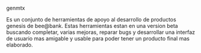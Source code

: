 genmtx

Es un conjunto de herramientas de apoyo al desarrollo de productos genesis de bee@bank.
Estas herramientas estan en una version beta buscando completar, varias mejoras, reparar bugs y
desarrollar una interfaz de usuario mas amigable y usable para poder tener un producto final 
mas elaborado.